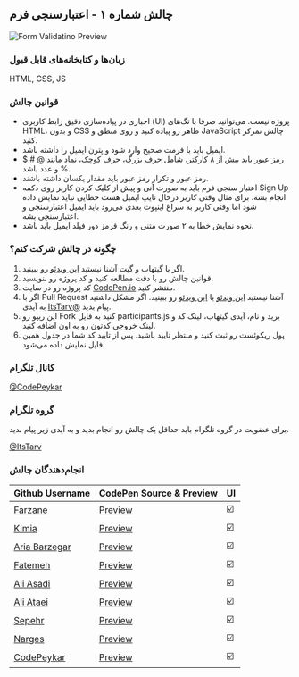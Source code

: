 ## چالش شماره ۱ - اعتبارسنجی فرم

![Form Validatino Preview](FormValidation.png)

### زبان‌ها و کتابخانه‌های قابل قبول

HTML, CSS, JS

### قوانین چالش

- اجباری در پیاده‌سازی دقیق رابط کاربری (UI) پروژه نیست. می‌توانید صرفا با تگ‌های HTML، و بدون CSS ظاهر رو پیاده کنید و روی منطق و JavaScript چالش تمرکز کنید.
- ایمیل باید با فرمت صحیح وارد شود و پترن ایمیل را داشته باشد.
- رمز عبور باید بیش از ۸ کارکتر، شامل حرف بزرگ، حرف کوچک، نماد مانند @ # $ % و عدد باشد.
- رمز عبور و تکرار رمز عبور باید مقدار یکسان داشته باشند.
- اعتبار سنجی فرم باید به صورت آنی و پیش از کلیک کردن کاربر روی دکمه Sign Up انجام بشه. برای مثال وقتی کاربر درحال تایپ ایمیل هست خطایی نباید نمایش داده شود اما وقتی کاربر به سراغ اینپوت بعدی می‌رود باید ایمیل اعتبارسنجی و اعتبارسنجی بشه.
- نحوه نمایش خطا به ۲ صورت متنی و رنگ قرمز دور فیلد ایمیل باید باشد.

### چگونه در چالش شرکت کنم؟

1. اگر با گیتهاب و گیت آشنا نیستید [این ویدئو](http://youtu.be/xDdal3QSypE) رو ببینید.
2. قوانین چالش رو با دقت مطالعه کنید و کد پروژه رو بنویسید.
3. کد پروژه رو در سایت [CodePen.io](https://codepen.io/) منتشر کنید.
4. اگر با Pull Request آشنا نیستید [این ویدئو](https://youtu.be/CML6vfKjQss?t=106) یا [این ویدئو](https://www.youtube.com/watch?v=HbSjyU2vf6Y&pp=ygURY29udHJpYnV0ZSBnaXRodWI%3D) رو ببینید. اگر مشکل داشتید به آیدی [ItsTarv@](https://t.me/ItsTarv) پیام بدید.
5. این ریپو رو Fork کنید به فایل participants.js برید و نام، آیدی گیتهاب، لینک کد و لینک خروجی کدتون رو به اون اضافه کنید.
6. پول ریکوئست رو ثبت کنید و منتظر تایید باشید. پس از تایید کد شما در جدول همین فایل نمایش داده می‌شود.

### کانال تلگرام

[@CodePeykar](https://t.me/CodePeykar)

### گروه تلگرام

برای عضویت در گروه تلگرام باید حداقل یک چالش رو انجام بدید و به آیدی زیر پیام بدید.

[@ItsTarv](https://t.me/ItsTarv)

### انجام‌دهندگان چالش

| Github Username                                  | CodePen Source & Preview                                       | UI  |
| ------------------------------------------------ | -------------------------------------------------------------- | --- |
| [Farzane](https://github.com/farzane-na)         | [Preview](https://codepen.io/Farzane-Nazmabadi/pen/XJWraMY)    | ☑️  |
| [Kimia](https://github.com/Kimia-msv)            | [Preview](https://codepen.io/Kimia-msv/pen/emYYdpE)            | ☑️  |
| [Aria Barzegar](https://github.com/ariabarzegar) | [Preview](https://codepen.io/aria-barzegar/pen/azbbbBp)        | ☑️  |
| [Fatemeh](https://github.com/Fawtm)              | [Preview](https://codepen.io/kawhlpud-the-encoder/pen/KwKPYmm) | ☑️  |
| [Ali Asadi](https://github.com/Imaliasadi)       | [Preview](https://codepen.io/Imaliasadi/pen/JojjNOo)           | ☑️  |
| [Ali Ataei](https://github.com/Aljatael)         | [Preview](https://codepen.io/aljatael/pen/MYWgEBM)             | ☑️  |
| [Sepehr](https://github.com/Sepehr1naqavian)     | [Preview](https://codepen.io/Sepehr1naqavian/pen/ByaadZo)      | ☑️  |
| [Narges](https://github.com/nargesz13)           | [Preview](https://codepen.io/nargesz13/pen/azbbMaW)            | ☑️  |
| [CodePeykar](https://github.com/codePeykar)      | [Preview](https://codepen.io/codepeykar/pen/vEYELmb)           | ☑️  |
